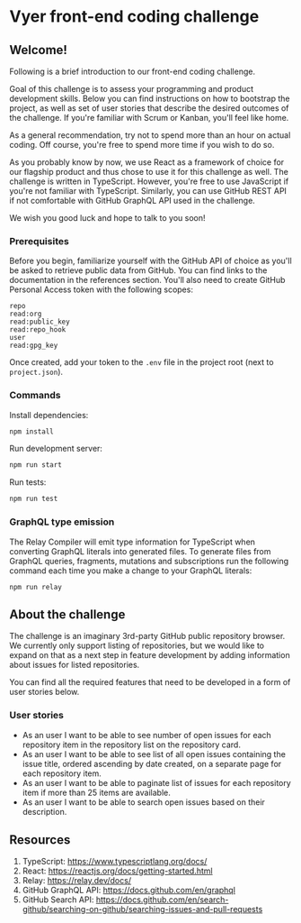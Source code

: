 # Vyer front-end coding challenge

## Welcome!

Following is a brief introduction to our front-end coding challenge.

Goal of this challenge is to assess your programming and product development skills. Below you can find instructions on how to bootstrap the project, as well as set of user stories that describe the desired outcomes of the challenge. If you're familiar with Scrum or Kanban, you'll feel like home.

As a general recommendation, try not to spend more than an hour on actual coding. Off course, you're free to spend more time if you wish to do so.

As you probably know by now, we use React as a framework of choice for our flagship product and thus chose to use it for this challenge as well. The challenge is written in TypeScript. However, you're free to use JavaScript if you're not familiar with TypeScript. Similarly, you can use GitHub REST API if not comfortable with GitHub GraphQL API used in the challenge.

We wish you good luck and hope to talk to you soon!

### Prerequisites

Before you begin, familiarize yourself with the GitHub API of choice as you'll be asked to retrieve public data from GitHub. You can find links to the documentation in the references section. You'll also need to create GitHub Personal Access token with the following scopes:

```
repo
read:org
read:public_key
read:repo_hook
user
read:gpg_key
```

Once created, add your token to the `.env` file in the project root (next to `project.json`).

### Commands

Install dependencies:

```sh
npm install
```

Run development server:

```sh
npm run start
```

Run tests:

```sh
npm run test
```

### GraphQL type emission

The Relay Compiler will emit type information for TypeScript when converting GraphQL literals into generated files. To generate files from GraphQL queries, fragments, mutations and subscriptions run the following command each time you make a change to your GraphQL literals:

```
npm run relay
```

## About the challenge

The challenge is an imaginary 3rd-party GitHub public repository browser. We currently only support listing of repositories, but we would like to expand on that as a next step in feature development by adding information about issues for listed repositories.

You can find all the required features that need to be developed in a form of user stories below.

### User stories

- As an user I want to be able to see number of open issues for each repository item in the repository list on the repository card.
- As an user I want to be able to see list of all open issues containing the issue title, ordered ascending by date created, on a separate page for each repository item.
- As an user I want to be able to paginate list of issues for each repository item if more than 25 items are available.
- As an user I want to be able to search open issues based on their description.

## Resources

1. TypeScript: https://www.typescriptlang.org/docs/
1. React: https://reactjs.org/docs/getting-started.html
1. Relay: https://relay.dev/docs/
1. GitHub GraphQL API: https://docs.github.com/en/graphql
1. GitHub Search API: https://docs.github.com/en/search-github/searching-on-github/searching-issues-and-pull-requests
